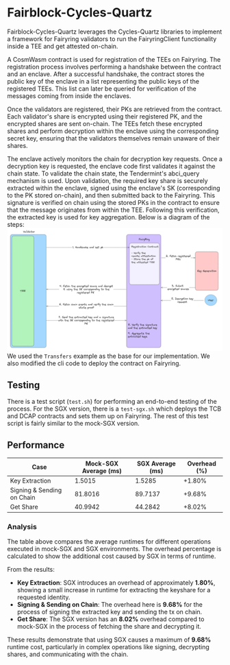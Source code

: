 # Fairblock-Cycles-Quartz

Fairblock-Cycles-Quartz leverages the Cycles-Quartz libraries to implement a framework for Fairyring validators to run the FairyringClient functionality inside a TEE and get attested on-chain.

A CosmWasm contract is used for registration of the TEEs on Fairyring. The registration process involves performing a handshake between the contract and an enclave. After a successful handshake, the contract stores the public key of the enclave in a list representing the public keys of the registered TEEs. This list can later be queried for verification of the messages coming from inside the enclaves.

Once the validators are registered, their PKs are retrieved from the contract. Each validator's share is encrypted using their registered PK, and the encrypted shares are sent on-chain. The TEEs fetch these encrypted shares and perform decryption within the enclave using the corresponding secret key, ensuring that the validators themselves remain unaware of their shares.

The enclave actively monitors the chain for decryption key requests. Once a decryption key is requested, the enclave code first validates it against the chain state. To validate the chain state, the Tendermint's abci_query mechanism is used. Upon validation, the required key share is securely extracted within the enclave, signed using the enclave's SK (corresponding to the PK stored on-chain), and then submitted back to the Fairyring. This signature is verified on chain using the stored PKs in the contract to ensure that the message originates from within the TEE. Following this verification, the extracted key is used for key aggregation.
Below is a diagram of the steps:
![Fairblock-Cycles-Quartz](./cycles.png)
We used the `Transfers` example as the base for our implementation. We also modified the cli code to deploy the contract on Fairyring.

## Testing
There is a test script (`test.sh`) for performing an end-to-end testing of the process. For the SGX version, there is a `test-sgx.sh` which deploys the TCB and DCAP contracts and sets them up on Fairyring. The rest of this test script is fairly similar to the mock-SGX version.

## Performance
| Case                        | Mock-SGX Average (ms) | SGX Average (ms) | Overhead (%)            |
|-----------------------------|-----------------------|-------------------|------------------------|
| Key Extraction              | 1.5015                | 1.5285            | +1.80%                 |
| Signing & Sending on Chain  | 81.8016               | 89.7137           | +9.68%                 |
| Get Share                   | 40.9942               | 44.2842           | +8.02%                 |

### Analysis

The table above compares the average runtimes for different operations executed in mock-SGX and SGX environments. The overhead percentage is calculated to show the additional cost caused by SGX in terms of runtime.

From the results:
- **Key Extraction**: SGX introduces an overhead of approximately **1.80%**, showing a small increase in runtime for extracting the keyshare for a requested identity.
- **Signing & Sending on Chain**: The overhead here is **9.68%** for the process of signing the extracted key and sending the tx on chain.
- **Get Share**: The SGX version has an **8.02%** overhead compared to mock-SGX in the process of fetching the share and decrypting it. 

These results demonstrate that using SGX causes a maximum of **9.68%** runtime cost, particularly in complex operations like signing, decrypting shares, and communicating with the chain.
